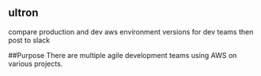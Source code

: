 ## ultron
compare production and dev aws environment
versions for dev teams then post to slack

##Purpose
There are multiple agile development teams using AWS on various projects.